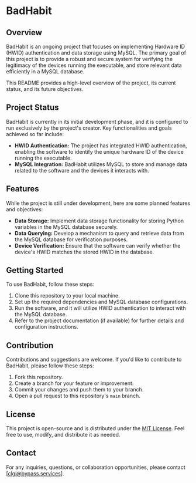 # BadHabit

## Overview

BadHabit is an ongoing project that focuses on implementing Hardware ID (HWID) authentication and data storage using MySQL. The primary goal of this project is to provide a robust and secure system for verifying the legitimacy of the devices running the executable, and store relevant data efficiently in a MySQL database.

This README provides a high-level overview of the project, its current status, and its future objectives.

## Project Status

BadHabit is currently in its initial development phase, and it is configured to run exclusively by the project's creator. Key functionalities and goals achieved so far include:

- **HWID Authentication:** The project has integrated HWID authentication, enabling the software to identify the unique hardware ID of the device running the executable.
- **MySQL Integration:** BadHabit utilizes MySQL to store and manage data related to the software and the devices it interacts with.

## Features

While the project is still under development, here are some planned features and objectives:

- **Data Storage:** Implement data storage functionality for storing Python variables in the MySQL database securely.
- **Data Querying:** Develop a mechanism to query and retrieve data from the MySQL database for verification purposes.
- **Device Verification:** Ensure that the software can verify whether the device's HWID matches the stored HWID in the database.

## Getting Started

To use BadHabit, follow these steps:

1. Clone this repository to your local machine.
2. Set up the required dependencies and MySQL database configurations.
3. Run the software, and it will utilize HWID authentication to interact with the MySQL database.
4. Refer to the project documentation (if available) for further details and configuration instructions.

## Contribution

Contributions and suggestions are welcome. If you'd like to contribute to BadHabit, please follow these steps:

1. Fork this repository.
2. Create a branch for your feature or improvement.
3. Commit your changes and push them to your branch.
4. Open a pull request to this repository's `main` branch.

## License

This project is open-source and is distributed under the [MIT License](LICENSE). Feel free to use, modify, and distribute it as needed.

## Contact

For any inquiries, questions, or collaboration opportunities, please contact [clgi@bypass.services].

